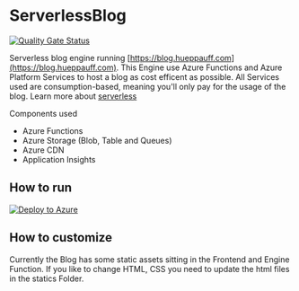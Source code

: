 # ServerlessBlog

[![Quality Gate Status](https://sonarcloud.io/api/project_badges/measure?project=jhueppauff_ServerlessBlog&metric=alert_status)](https://sonarcloud.io/summary/new_code?id=jhueppauff_ServerlessBlog)

Serverless blog engine running [https://blog.hueppauff.com](https://blog.hueppauff.com). This Engine use Azure Functions and Azure Platform Services to host a blog as cost efficent as possible. All Services used are consumption-based, meaning you'll only pay for the usage of the blog.
Learn more about [serverless](https://azure.microsoft.com/en-us/solutions/serverless/)

Components used

- Azure Functions
- Azure Storage (Blob, Table and Queues)
- Azure CDN
- Application Insights

## How to run

[![Deploy to Azure](https://aka.ms/deploytoazurebutton)](https://portal.azure.com/#create/Microsoft.Template/uri/https%3A%2F%2Fgithub.com%2Fjhueppauff%2FServerlessBlog%2Fblob%2Fmain%2FTemplates%2Fresources.json)

## How to customize

Currently the Blog has some static assets sitting in the Frontend and Engine Function. If you like to change HTML, CSS you need to update the html files in the statics Folder.
